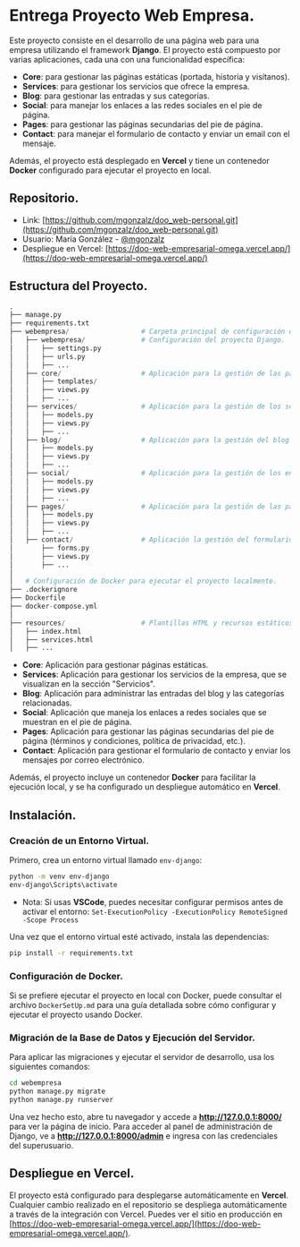 # Entrega Proyecto Web Empresa.

Este proyecto consiste en el desarrollo de una página web para una empresa utilizando el framework **Django**. El proyecto está compuesto por varias aplicaciones, cada una con una funcionalidad específica:

- **Core**: para gestionar las páginas estáticas (portada, historia y visítanos).
- **Services**: para gestionar los servicios que ofrece la empresa.
- **Blog**: para gestionar las entradas y sus categorías.
- **Social**: para manejar los enlaces a las redes sociales en el pie de página.
- **Pages**: para gestionar las páginas secundarias del pie de página.
- **Contact**: para manejar el formulario de contacto y enviar un email con el mensaje.

Además, el proyecto está desplegado en **Vercel** y tiene un contenedor **Docker** configurado para ejecutar el proyecto en local.

## Repositorio.
- Link: [https://github.com/mgonzalz/doo_web-personal.git](https://github.com/mgonzalz/doo_web-personal.git)
- Usuario: María González - [@mgonzalz](https://github.com/mgonzalz)
- Despliegue en Vercel: [https://doo-web-empresarial-omega.vercel.app/](https://doo-web-empresarial-omega.vercel.app/)

## Estructura del Proyecto.

```python
.
├── manage.py
├── requirements.txt
├── webempresa/                  # Carpeta principal de configuración del proyecto.
│   ├── webempresa/              # Configuración del proyecto Django.
│   │   ├── settings.py
│   │   ├── urls.py
│   │   ├── ...
│   ├── core/                    # Aplicación para la gestión de las páginas estáticas.
│   │   ├── templates/
│   │   ├── views.py
│   │   ├── ...
│   ├── services/                # Aplicación para la gestión de los servicios ofrecidos.
│   │   ├── models.py
│   │   ├── views.py
│   │   ├── ...
│   ├── blog/                    # Aplicación para la gestión del blog y sus categorías.
│   │   ├── models.py
│   │   ├── views.py
│   │   ├── ...
│   ├── social/                  # Aplicación para la gestión de los enlaces a redes sociales.
│   │   ├── models.py
│   │   ├── views.py
│   │   ├── ...
│   ├── pages/                   # Aplicación para la gestión de las páginas secundarias.
│   │   ├── models.py
│   │   ├── views.py
│   │   ├── ...
│   ├── contact/                 # Aplicación la gestión del formulario de contacto.
│       ├── forms.py
│       ├── views.py
│       ├── ...
│
│   # Configuración de Docker para ejecutar el proyecto localmente.
├── .dockerignore
├── Dockerfile
├── docker-compose.yml
│
├── resources/                   # Plantillas HTML y recursos estáticos.
│   ├── index.html
│   ├── services.html
│   ├── ...
```

- **Core**: Aplicación para gestionar páginas estáticas.
- **Services**: Aplicación para gestionar los servicios de la empresa, que se visualizan en la sección "Servicios".
- **Blog**: Aplicación para administrar las entradas del blog y las categorías relacionadas.
- **Social**: Aplicación que maneja los enlaces a redes sociales que se muestran en el pie de página.
- **Pages**: Aplicación para gestionar las páginas secundarias del pie de página (términos y condiciones, política de privacidad, etc.).
- **Contact**: Aplicación para gestionar el formulario de contacto y enviar los mensajes por correo electrónico.

Además, el proyecto incluye un contenedor **Docker** para facilitar la ejecución local, y se ha configurado un despliegue automático en **Vercel**.

## Instalación.

### Creación de un Entorno Virtual.

Primero, crea un entorno virtual llamado `env-django`:

```bash
python -m venv env-django
env-django\Scripts\activate
```

- Nota: Si usas **VSCode**, puedes necesitar configurar permisos antes de activar el entorno: `Set-ExecutionPolicy -ExecutionPolicy RemoteSigned -Scope Process`

Una vez que el entorno virtual esté activado, instala las dependencias:

```bash
pip install -r requirements.txt
```

### Configuración de Docker.

Si se prefiere ejecutar el proyecto en local con Docker, puede consultar el archivo `DockerSetUp.md` para una guía detallada sobre cómo configurar y ejecutar el proyecto usando Docker.

### Migración de la Base de Datos y Ejecución del Servidor.

Para aplicar las migraciones y ejecutar el servidor de desarrollo, usa los siguientes comandos:

```bash
cd webempresa
python manage.py migrate
python manage.py runserver
```

Una vez hecho esto, abre tu navegador y accede a **http://127.0.0.1:8000/** para ver la página de inicio. Para acceder al panel de administración de Django, ve a **http://127.0.0.1:8000/admin** e ingresa con las credenciales del superusuario.

## Despliegue en Vercel.

El proyecto está configurado para desplegarse automáticamente en **Vercel**. Cualquier cambio realizado en el repositorio se despliega automáticamente a través de la integración con Vercel. Puedes ver el sitio en producción en [https://doo-web-empresarial-omega.vercel.app/](https://doo-web-empresarial-omega.vercel.app/).

